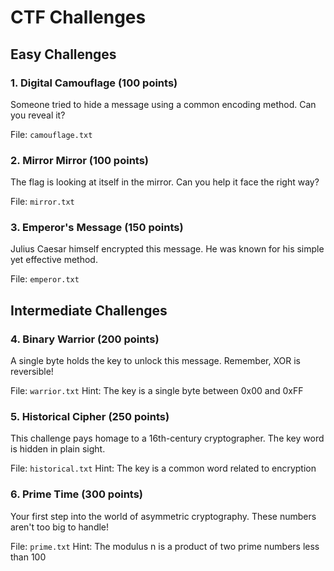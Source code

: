 # CTF Challenges

## Easy Challenges

### 1. Digital Camouflage (100 points)
Someone tried to hide a message using a common encoding method. Can you reveal it?

File: `camouflage.txt`

### 2. Mirror Mirror (100 points)
The flag is looking at itself in the mirror. Can you help it face the right way?

File: `mirror.txt`

### 3. Emperor's Message (150 points)
Julius Caesar himself encrypted this message. He was known for his simple yet effective method.

File: `emperor.txt`

## Intermediate Challenges

### 4. Binary Warrior (200 points)
A single byte holds the key to unlock this message. Remember, XOR is reversible!

File: `warrior.txt`
Hint: The key is a single byte between 0x00 and 0xFF

### 5. Historical Cipher (250 points)
This challenge pays homage to a 16th-century cryptographer. The key word is hidden in plain sight.

File: `historical.txt`
Hint: The key is a common word related to encryption

### 6. Prime Time (300 points)
Your first step into the world of asymmetric cryptography. These numbers aren't too big to handle!

File: `prime.txt`
Hint: The modulus n is a product of two prime numbers less than 100 